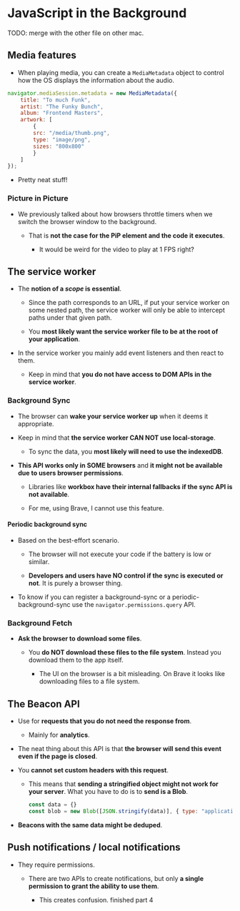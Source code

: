 # JavaScript in the Background

TODO: merge with the other file on other mac.

## Media features

- When playing media, you can create a `MediaMetadata` object to control how the OS displays the information about the audio.

```js
navigator.mediaSession.metadata = new MediaMetadata({
    title: "To much Funk",
    artist: "The Funky Bunch",
    album: "Frontend Masters",
    artwork: [
        {
        src: "/media/thumb.png",
        type: "image/png",
        sizes: "800x800"
        }
    ]
});
```

- Pretty neat stuff!

### Picture in Picture

- We previously talked about how browsers throttle timers when we switch the browser window to the background.

  - That is **not the case for the PiP element and the code it executes**.

    - It would be weird for the video to play at 1 FPS right?

## The service worker

- The **notion of a _scope_ is essential**.

  - Since the path corresponds to an URL, if put your service worker on some nested path, the service worker will only be able to intercept paths under that given path.

  - You **most likely want the service worker file to be at the root of your application**.

- In the service worker you mainly add event listeners and then react to them.

  - Keep in mind that **you do not have access to DOM APIs in the service worker**.

### Background Sync

- The browser can **wake your service worker up** when it deems it appropriate.

- Keep in mind that **the service worker CAN NOT use local-storage**.

  - To sync the data, you **most likely will need to use the indexedDB**.

- **This API works only in SOME browsers** and **it might not be available due to users browser permissions**.

  - Libraries like **workbox have their internal fallbacks if the sync API is not available**.

  - For me, using Brave, I cannot use this feature.

#### Periodic background sync

- Based on the best-effort scenario.

  - The browser will not execute your code if the battery is low or similar.

  - **Developers and users have NO control if the sync is executed or not**. It is purely a browser thing.

- To know if you can register a background-sync or a periodic-background-sync use the `navigator.permissions.query` API.

### Background Fetch

- **Ask the browser to download some files**.

  - You **do NOT download these files to the file system**. Instead you download them to the app itself.

    - The UI on the browser is a bit misleading. On Brave it looks like downloading files to a file system.

## The Beacon API

- Use for **requests that you do not need the response from**.

  - Mainly for **analytics**.

- The neat thing about this API is that **the browser will send this event even if the page is closed**.

- You **cannot set custom headers with this request**.

  - This means that **sending a stringified object might not work for your server**. What you have to do is to **send is a Blob**.

    ```js
    const data = {}
    const blob = new Blob([JSON.stringify(data)], { type: "application/json" });
    ```

- **Beacons with the same data might be deduped**.

## Push notifications / local notifications

- They require permissions.

  - There are two APIs to create notifications, but only **a single permission to grant the ability to use them**.

    - This creates confusion.
finished part 4
